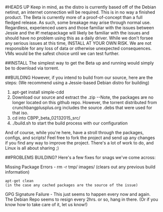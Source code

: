 #HEADS UP
Keep in mind, as the distro is currently based off of the Debian netinst, an internet connection will be required.
This is in no way a finished product. The Beta is currently more of a proof-of-concept than a full fledged release. As such, some breakage may arise through normal use. Regardless, experienced users and those familiar with the issues between Jessie and the #! metapackage will likely be familiar with the issues and should have no problem using this as a daily driver.
While we don't forsee any serious issues at this time, INSTALL AT YOUR OWN RISK. We are not responsible for any loss of data or otherwise unexpected consequences. VMs would be the safest choice until we can test further.

##INSTALL
The simplest way to get the Beta up and running would simply be to download via torrent.

##BUILDING
However, if you intend to build from our source, here are the steps:
(We recommend using a Jessie-based Debian distro for building)

1. apt-get install simple-cdd
2. Download our source and extract the .zip
   --Note, the packages are no longer located on this github repo. However, the torrent distributed from crunchbangplusplus.org includes the source .debs that were used for that iso.
3. cd into CBPP_beta_02132015_src/
4. ./build.sh to start the build process with our configuration

And of course, while you're here, have a stroll through the packages, configs, and scripts! Feel free to fork the project and send up any changes if you find any way to improve the project. There's a lot of work to do, and Linux is all about sharing ;)

##PROBLEMS BUILDING?
Here's a few fixes for snags we've come across:
  
  Missing Package Errors - 
	rm -r tmp/ images/
	(clears out any previous build information)

	apt-get clean
	(in the case any cached packages are the source of the issue)
	
  GPG Signature Failure -
	This just seems to happen every now and again. The Debian Repo seems to resign every 2hrs. or so, hang in there. (Or if you know how to take care of it, let us know!)
